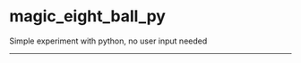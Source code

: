 # magic_eight_ball_py

Simple experiment with python, no user input needed

-----------------------------------------------------------------------------
